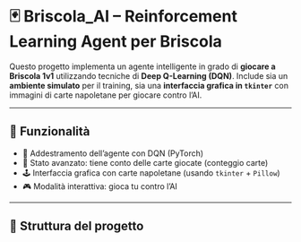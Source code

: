 # 🃏 Briscola_AI – Reinforcement Learning Agent per Briscola

Questo progetto implementa un agente intelligente in grado di **giocare a Briscola 1v1** utilizzando tecniche di **Deep Q-Learning (DQN)**. Include sia un **ambiente simulato** per il training, sia una **interfaccia grafica in `tkinter`** con immagini di carte napoletane per giocare contro l’AI.

---

## 🚀 Funzionalità

- 🌱 Addestramento dell’agente con DQN (PyTorch)
- 🧠 Stato avanzato: tiene conto delle carte giocate (conteggio carte)
- 🕹️ Interfaccia grafica con carte napoletane (usando `tkinter` + `Pillow`)
- 🎮 Modalità interattiva: gioca tu contro l’AI

---

## 📂 Struttura del progetto

